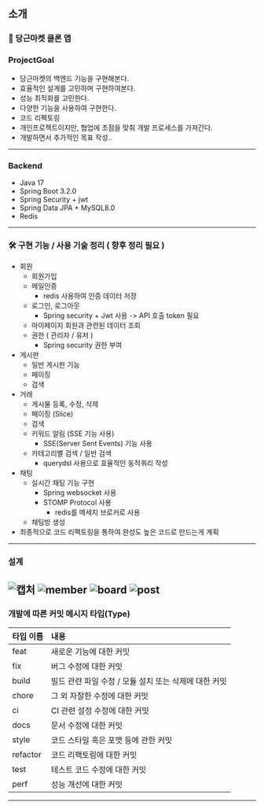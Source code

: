 ## 소개
### 🥕 당근마켓 클론 앱
### ProjectGoal
- 당근마켓의 백엔드 기능을 구현해본다.
- 효율적인 설계를 고민하며 구현하여본다.
- 성능 최적화를 고민한다.
- 다양한 기능을 사용하여 구현한다.
- 코드 리펙토링
- 개인프로젝트이지만, 협업에 초점을 맞춰 개발 프로세스를 가져간다.
- 개발하면서 추가적인 목표 작성..

---
### Backend
- Java 17
- Spring Boot 3.2.0
- Spring Security + jwt
- Spring Data JPA + MySQL8.0
- Redis

---

### 🛠 구현 기능 / 사용 기술 정리 ( 향후 정리 필요 )
- 회원
  - 회원가입
  - 메일인증
    - redis 사용하여 인증 데이터 저장
  - 로그인, 로그아웃
    - Spring security + Jwt 사용 -> API 호출 token 필요
  - 마이페이지 회원과 관련된 데이터 조회
  - 권한 ( 관리자 / 유저 )
    - Spring security 권한 부여
- 게시판
  - 일반 게시판 기능
  - 페이징
  - 검색
- 거래
  - 게시물 등록, 수정, 삭제
  - 페이징 (Slice)
  - 검색
  - 키워드 알림 (SSE 기능 사용) 
    - SSE(Server Sent Events) 기능 사용
  - 카테고리별 검색 / 일반 검색
    - querydsl 사용으로 효율적인 동적쿼리 작성
- 채팅
  - 실시간 채팅 기능 구현
    - Spring websocket 사용
    - STOMP Protocol 사용
      - redis를 메세지 브로커로 사용
  - 채팅방 생성
- 최종적으로 코드 리펙토링을 통하여 완성도 높은 코드로 만드는게 계획
--- 

### 설계

![캡처](https://github.com/user-attachments/assets/3c722657-0a0c-4945-a3c5-30daa16af284)
![member](https://github.com/user-attachments/assets/aff82f74-513b-41c9-aabe-d874aa994332)
![board](https://github.com/user-attachments/assets/bd23f1b6-227d-4359-b737-06452fbd1a7a)
![post](https://github.com/user-attachments/assets/3d30b8ea-83db-4b6a-9323-598107cd7ff0)
---
### 개발에 따른 커밋 메시지 타입(Type)

| **타입 이름** | **내용**                                      |
|:--------------|:----------------------------------------------|
| feat          | 새로운 기능에 대한 커밋                       |
| fix           | 버그 수정에 대한 커밋                         |
| build         | 빌드 관련 파일 수정 / 모듈 설치 또는 삭제에 대한 커밋 |
| chore         | 그 외 자잘한 수정에 대한 커밋                 |
| ci            | CI 관련 설정 수정에 대한 커밋                |
| docs          | 문서 수정에 대한 커밋                         |
| style         | 코드 스타일 혹은 포맷 등에 관한 커밋           |
| refactor      | 코드 리팩토링에 대한 커밋                     |
| test          | 테스트 코드 수정에 대한 커밋                  |
| perf          | 성능 개선에 대한 커밋                         |

---

 
